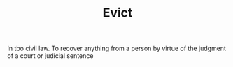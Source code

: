 ---
title: Evict
letter: E
permalink: "/definitions/bld-evict.html"
body: In tbo civil law. To recover anything from a person by virtue of the judgment
  of a court or judicial sentence
published_at: '2018-07-07'
source: Black's Law Dictionary 2nd Ed (1910)
layout: post
---